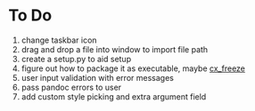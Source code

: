 # To Do
1. change taskbar icon
2. drag and drop a file into window to import file path
3. create a setup.py to aid setup 
4. figure out how to package it as executable, maybe [cx_freeze](https://anthony-tuininga.github.io/cx_Freeze/)
5. user input validation with error messages
6. pass pandoc errors to user 
7. add custom style picking and extra argument field
